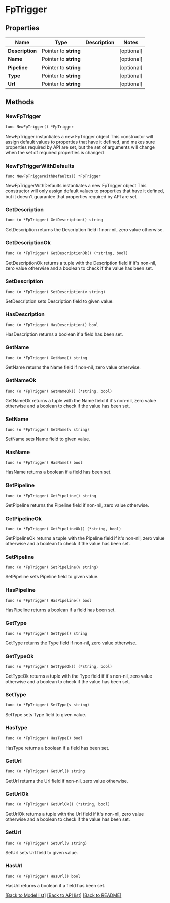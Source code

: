 # FpTrigger

## Properties

Name | Type | Description | Notes
------------ | ------------- | ------------- | -------------
**Description** | Pointer to **string** |  | [optional] 
**Name** | Pointer to **string** |  | [optional] 
**Pipeline** | Pointer to **string** |  | [optional] 
**Type** | Pointer to **string** |  | [optional] 
**Url** | Pointer to **string** |  | [optional] 

## Methods

### NewFpTrigger

`func NewFpTrigger() *FpTrigger`

NewFpTrigger instantiates a new FpTrigger object
This constructor will assign default values to properties that have it defined,
and makes sure properties required by API are set, but the set of arguments
will change when the set of required properties is changed

### NewFpTriggerWithDefaults

`func NewFpTriggerWithDefaults() *FpTrigger`

NewFpTriggerWithDefaults instantiates a new FpTrigger object
This constructor will only assign default values to properties that have it defined,
but it doesn't guarantee that properties required by API are set

### GetDescription

`func (o *FpTrigger) GetDescription() string`

GetDescription returns the Description field if non-nil, zero value otherwise.

### GetDescriptionOk

`func (o *FpTrigger) GetDescriptionOk() (*string, bool)`

GetDescriptionOk returns a tuple with the Description field if it's non-nil, zero value otherwise
and a boolean to check if the value has been set.

### SetDescription

`func (o *FpTrigger) SetDescription(v string)`

SetDescription sets Description field to given value.

### HasDescription

`func (o *FpTrigger) HasDescription() bool`

HasDescription returns a boolean if a field has been set.

### GetName

`func (o *FpTrigger) GetName() string`

GetName returns the Name field if non-nil, zero value otherwise.

### GetNameOk

`func (o *FpTrigger) GetNameOk() (*string, bool)`

GetNameOk returns a tuple with the Name field if it's non-nil, zero value otherwise
and a boolean to check if the value has been set.

### SetName

`func (o *FpTrigger) SetName(v string)`

SetName sets Name field to given value.

### HasName

`func (o *FpTrigger) HasName() bool`

HasName returns a boolean if a field has been set.

### GetPipeline

`func (o *FpTrigger) GetPipeline() string`

GetPipeline returns the Pipeline field if non-nil, zero value otherwise.

### GetPipelineOk

`func (o *FpTrigger) GetPipelineOk() (*string, bool)`

GetPipelineOk returns a tuple with the Pipeline field if it's non-nil, zero value otherwise
and a boolean to check if the value has been set.

### SetPipeline

`func (o *FpTrigger) SetPipeline(v string)`

SetPipeline sets Pipeline field to given value.

### HasPipeline

`func (o *FpTrigger) HasPipeline() bool`

HasPipeline returns a boolean if a field has been set.

### GetType

`func (o *FpTrigger) GetType() string`

GetType returns the Type field if non-nil, zero value otherwise.

### GetTypeOk

`func (o *FpTrigger) GetTypeOk() (*string, bool)`

GetTypeOk returns a tuple with the Type field if it's non-nil, zero value otherwise
and a boolean to check if the value has been set.

### SetType

`func (o *FpTrigger) SetType(v string)`

SetType sets Type field to given value.

### HasType

`func (o *FpTrigger) HasType() bool`

HasType returns a boolean if a field has been set.

### GetUrl

`func (o *FpTrigger) GetUrl() string`

GetUrl returns the Url field if non-nil, zero value otherwise.

### GetUrlOk

`func (o *FpTrigger) GetUrlOk() (*string, bool)`

GetUrlOk returns a tuple with the Url field if it's non-nil, zero value otherwise
and a boolean to check if the value has been set.

### SetUrl

`func (o *FpTrigger) SetUrl(v string)`

SetUrl sets Url field to given value.

### HasUrl

`func (o *FpTrigger) HasUrl() bool`

HasUrl returns a boolean if a field has been set.


[[Back to Model list]](../README.md#documentation-for-models) [[Back to API list]](../README.md#documentation-for-api-endpoints) [[Back to README]](../README.md)


